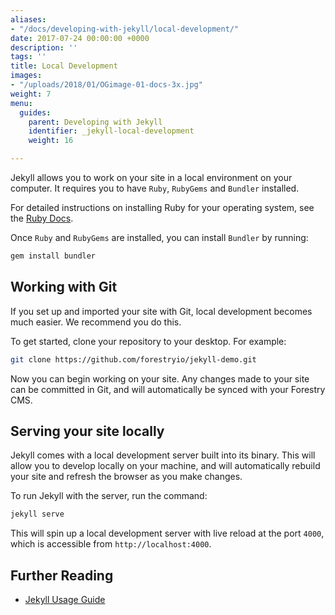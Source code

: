 ```yaml
---
aliases:
- "/docs/developing-with-jekyll/local-development/"
date: 2017-07-24 00:00:00 +0000
description: ''
tags: ''
title: Local Development
images:
- "/uploads/2018/01/OGimage-01-docs-3x.jpg"
weight: 7
menu:
  guides:
    parent: Developing with Jekyll
    identifier: _jekyll-local-development
    weight: 16

---
```

Jekyll allows you to work on your site in a local environment on your computer. It requires you to have `Ruby`, `RubyGems` and `Bundler` installed.

For detailed instructions on installing Ruby for your operating system, see the [Ruby Docs][1].

Once `Ruby` and `RubyGems` are installed, you can install `Bundler` by running:

```sh
gem install bundler
```

## Working with Git

If you set up and imported your site with Git, local development becomes much easier. We recommend you do this.

To get started, clone your repository to your desktop. For example:

```sh
git clone https://github.com/forestryio/jekyll-demo.git
```

Now you can begin working on your site. Any changes made to your site can be committed in Git, and will automatically be synced with your Forestry CMS.

## Serving your site locally

Jekyll comes with a local development server built into its binary. This will allow you to develop locally on your machine, and will automatically rebuild your site and refresh the browser as you make changes.

To run Jekyll with the server, run the command:

```sh
jekyll serve
```

This will spin up a local development server with live reload at the port `4000`, which is accessible from `http://localhost:4000`.

## Further Reading
- [Jekyll Usage Guide](https://jekyllrb.com/docs/usage/)

[1]: https://www.ruby-lang.org/en/documentation/installation/
[2]: https://app.forestry.io/dashboard

